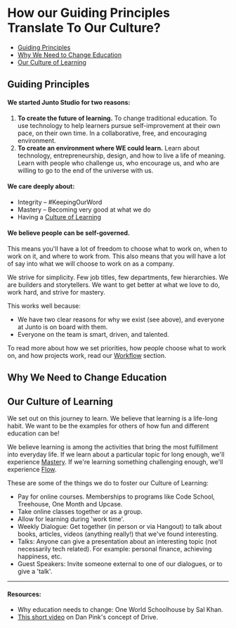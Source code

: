# How our Guiding Principles Translate To Our Culture?

- [Guiding Principles](#guiding-principles)
- [Why We Need to Change Education](#why-we-need-to-change-education)
- [Our Culture of Learning](#our-culture-of-learning)

## Guiding Principles

#### We started Junto Studio for two reasons:

1. **To create the future of learning.** To change traditional education. To use
technology to help learners pursue self-improvement at their own pace, on their
own time. In a collaborative, free, and encouraging environment.
2. **To create an environment where WE could learn.** Learn about technology,
entrepreneurship, design, and how to live a life of meaning. Learn with people
who challenge us, who encourage us, and who are willing to go to the end of the
universe with us.

#### We care deeply about:
- Integrity – #KeepingOurWord
- Mastery – Becoming very good at what we do
- Having a [Culture of Learning](/content/learning.md)

#### We believe people can be self-governed.

This means you'll have a lot of freedom to choose what to work on, when to work
on it, and where to work from. This also means that you will have a lot of say
into what we will choose to work on as a company.

We strive for simplicity. Few job titles, few departments, few hierarchies. We
are builders and storytellers. We want to get better at what we love to do, work
hard, and strive for mastery.

This works well because:
- We have two clear reasons for why we exist (see above), and everyone at Junto
is on board with them.
- Everyone on the team is smart, driven, and talented.

To read more about how we set priorities, how people choose what to work on, and
how projects work, read our [Workflow](/content/workflow.md) section.

## Why We Need to Change Education

## Our Culture of Learning

We set out on this journey to learn. We believe that learning is a life-long
habit. We want to be the examples for others of how fun and different education
can be!

We believe learning is among the activities that bring the most fulfillment into
everyday life. If we learn about a particular topic for long enough, we'll
experience [Mastery](http://www.amazon.com/Mastery-Keys-Success-Long-Term-Fulfillment/dp/0452267560).
If we're learning something challenging enough, we'll experience [Flow](http://www.ted.com/talks/mihaly_csikszentmihalyi_on_flow?language=en).

These are some of the things we do to foster our Culture of Learning:
- Pay for online courses. Memberships to programs like Code School, Treehouse,
One Month and Upcase.
- Take online classes together or as a group.
- Allow for learning during 'work time'.
- Weekly Dialogue: Get together (in person or via Hangout) to talk about books,
articles, videos (anything really!) that we've found interesting.
- Talks: Anyone can give a presentation about an interesting topic (not
necessarily tech related). For example: personal finance, achieving happiness, etc.
- Guest Speakers: Invite someone external to one of our dialogues, or to give a 'talk'.


---

#### Resources:
- Why education needs to change: One World Schoolhouse by Sal Khan.
- [This short video](http://vimeo.com/15488784) on Dan Pink's concept of Drive.

